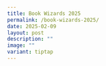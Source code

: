 ```yaml
---
title: Book Wizards 2025
permalink: /book-wizards-2025/
date: 2025-02-09
layout: post
description: ""
image: ""
variant: tiptap
---
```

